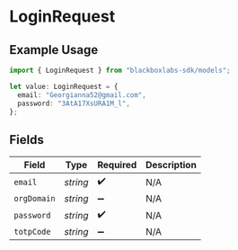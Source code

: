 # LoginRequest

## Example Usage

```typescript
import { LoginRequest } from "blackboxlabs-sdk/models";

let value: LoginRequest = {
  email: "Georgianna52@gmail.com",
  password: "3AtA17XsURA1M_l",
};
```

## Fields

| Field              | Type               | Required           | Description        |
| ------------------ | ------------------ | ------------------ | ------------------ |
| `email`            | *string*           | :heavy_check_mark: | N/A                |
| `orgDomain`        | *string*           | :heavy_minus_sign: | N/A                |
| `password`         | *string*           | :heavy_check_mark: | N/A                |
| `totpCode`         | *string*           | :heavy_minus_sign: | N/A                |